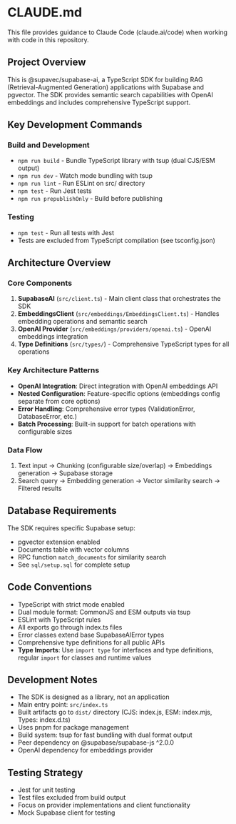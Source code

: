 # CLAUDE.md

This file provides guidance to Claude Code (claude.ai/code) when working with code in this repository.

## Project Overview

This is @supavec/supabase-ai, a TypeScript SDK for building RAG (Retrieval-Augmented Generation) applications with Supabase and pgvector. The SDK provides semantic search capabilities with OpenAI embeddings and includes comprehensive TypeScript support.

## Key Development Commands

### Build and Development
- `npm run build` - Bundle TypeScript library with tsup (dual CJS/ESM output)
- `npm run dev` - Watch mode bundling with tsup
- `npm run lint` - Run ESLint on src/ directory
- `npm test` - Run Jest tests
- `npm run prepublishOnly` - Build before publishing

### Testing
- `npm test` - Run all tests with Jest
- Tests are excluded from TypeScript compilation (see tsconfig.json)

## Architecture Overview

### Core Components
1. **SupabaseAI** (`src/client.ts`) - Main client class that orchestrates the SDK
2. **EmbeddingsClient** (`src/embeddings/EmbeddingsClient.ts`) - Handles embedding operations and semantic search
3. **OpenAI Provider** (`src/embeddings/providers/openai.ts`) - OpenAI embeddings integration
4. **Type Definitions** (`src/types/`) - Comprehensive TypeScript types for all operations

### Key Architecture Patterns
- **OpenAI Integration**: Direct integration with OpenAI embeddings API
- **Nested Configuration**: Feature-specific options (embeddings config separate from core options)
- **Error Handling**: Comprehensive error types (ValidationError, DatabaseError, etc.)
- **Batch Processing**: Built-in support for batch operations with configurable sizes

### Data Flow
1. Text input → Chunking (configurable size/overlap) → Embeddings generation → Supabase storage
2. Search query → Embedding generation → Vector similarity search → Filtered results

## Database Requirements

The SDK requires specific Supabase setup:
- pgvector extension enabled
- Documents table with vector columns
- RPC function `match_documents` for similarity search
- See `sql/setup.sql` for complete setup

## Code Conventions

- TypeScript with strict mode enabled
- Dual module format: CommonJS and ESM outputs via tsup
- ESLint with TypeScript rules
- All exports go through index.ts files
- Error classes extend base SupabaseAIError types
- Comprehensive type definitions for all public APIs
- **Type Imports**: Use `import type` for interfaces and type definitions, regular `import` for classes and runtime values

## Development Notes

- The SDK is designed as a library, not an application
- Main entry point: `src/index.ts`
- Built artifacts go to `dist/` directory (CJS: index.js, ESM: index.mjs, Types: index.d.ts)
- Uses pnpm for package management
- Build system: tsup for fast bundling with dual format output
- Peer dependency on @supabase/supabase-js ^2.0.0
- OpenAI dependency for embeddings provider

## Testing Strategy

- Jest for unit testing
- Test files excluded from build output
- Focus on provider implementations and client functionality
- Mock Supabase client for testing